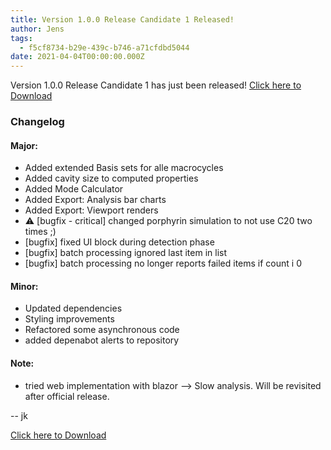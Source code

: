```yaml
---
title: Version 1.0.0 Release Candidate 1 Released!
author: Jens
tags:
  - f5cf8734-b29e-439c-b746-a71cfdbd5044
date: 2021-04-04T00:00:00.000Z
---
```

Version 1.0.0 Release Candidate 1 has just been released!
[Click here to Download](https://github.com/JensKrumsieck/PorphyStruct/releases/tag/v1.0.0-rc.1)


### Changelog
#### Major:
* Added extended Basis sets for alle macrocycles
* Added cavity size to computed properties
* Added Mode Calculator
* Added Export: Analysis bar charts
* Added Export: Viewport renders
* ⚠️ [bugfix - critical] changed porphyrin simulation to not use C20 two times ;)
* [bugfix] fixed UI block during detection phase
* [bugfix] batch processing ignored last item in list
* [bugfix] batch processing no longer reports failed items if count i 0

#### Minor:
* Updated dependencies
* Styling improvements
* Refactored some asynchronous code
* added depenabot alerts to repository

#### Note:
* tried web implementation with blazor --> Slow analysis. Will be revisited after official release.

-- jk

[Click here to Download](https://github.com/JensKrumsieck/PorphyStruct/releases/tag/v1.0.0-rc.1)
